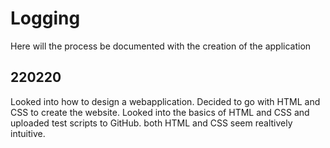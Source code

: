 # Logging
Here will the process be documented with the creation of the application

## 220220
Looked into how to design a webapplication. Decided to go with HTML and CSS to create the website. Looked into the basics of HTML and CSS and uploaded test scripts to GitHub. both HTML and CSS seem realtively  
intuitive.

